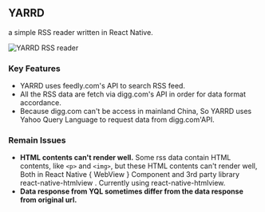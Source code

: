 ## YARRD
a simple RSS reader written in React Native.   

![YARRD RSS reader](Screenshot.gif)

### Key Features
* YARRD uses feedly.com's API to search RSS feed.
* All the RSS data are fetch via digg.com's API in order for  data format accordance.
* Because digg.com can't be access in mainland China, So YARRD uses Yahoo Query Language to request data from digg.com'API.

### Remain Issues
* **HTML contents can't render well.** Some rss data contain HTML contents, like `<p>` and `<img>`, but these HTML contents can't render well, Both in React Native { WebView } Component and 3rd party library react-native-htmlview . Currently using react-native-htmlview.
* **Data response from YQL sometimes differ from the data response from original url.**
